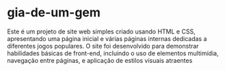 # gia-de-um-gem
Este é um projeto de site web simples criado usando HTML e CSS, apresentando uma página inicial e várias páginas internas dedicadas a diferentes jogos populares. O site foi desenvolvido para demonstrar habilidades básicas de front-end, incluindo o uso de elementos multimídia, navegação entre páginas, e aplicação de estilos visuais atraentes
